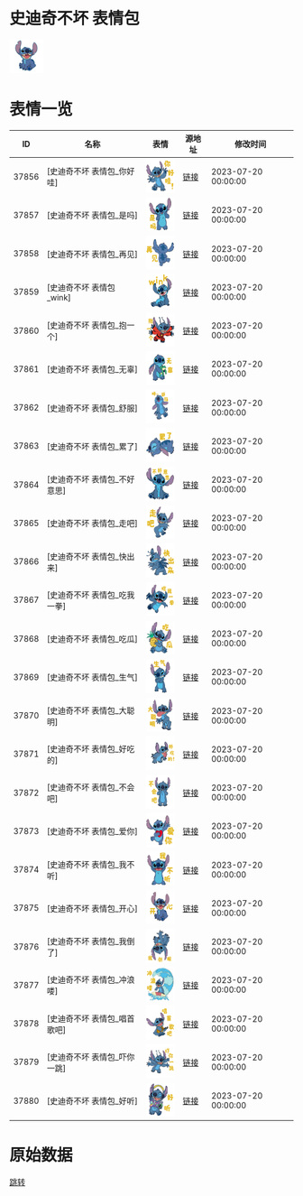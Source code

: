 # 史迪奇不坏 表情包

<img src="./cover.png" height="60" alt="cover" />

# 表情一览

|ID|名称|表情|源地址|修改时间|
|----|----|----|----|----|
|37856|[史迪奇不坏 表情包_你好哇]|<img src="./pic/037856_%5B史迪奇不坏 表情包_你好哇%5D.png" height="60" alt="你好哇"/>|[链接](https://i0.hdslb.com/bfs/garb/0fba21fc7ba5a47e80721686045d7f6cd4daaa57.png)|2023-07-20 00:00:00|
|37857|[史迪奇不坏 表情包_是吗]|<img src="./pic/037857_%5B史迪奇不坏 表情包_是吗%5D.png" height="60" alt="是吗"/>|[链接](https://i0.hdslb.com/bfs/garb/1d174478ea9bb0509529f4b9534a2c92b7221d16.png)|2023-07-20 00:00:00|
|37858|[史迪奇不坏 表情包_再见]|<img src="./pic/037858_%5B史迪奇不坏 表情包_再见%5D.png" height="60" alt="再见"/>|[链接](https://i0.hdslb.com/bfs/garb/cd5543774779b639f0251565658b5a77f2161121.png)|2023-07-20 00:00:00|
|37859|[史迪奇不坏 表情包_wink]|<img src="./pic/037859_%5B史迪奇不坏 表情包_wink%5D.png" height="60" alt="wink"/>|[链接](https://i0.hdslb.com/bfs/garb/6795af3fec635cd148586121609ebe8e4aa4bfc8.png)|2023-07-20 00:00:00|
|37860|[史迪奇不坏 表情包_抱一个]|<img src="./pic/037860_%5B史迪奇不坏 表情包_抱一个%5D.png" height="60" alt="抱一个"/>|[链接](https://i0.hdslb.com/bfs/garb/88d3fff8b6ff061f7f735364fb665567fabab95a.png)|2023-07-20 00:00:00|
|37861|[史迪奇不坏 表情包_无辜]|<img src="./pic/037861_%5B史迪奇不坏 表情包_无辜%5D.png" height="60" alt="无辜"/>|[链接](https://i0.hdslb.com/bfs/garb/f08ae7d70883b1f239d33cf3191c1209ed2218a0.png)|2023-07-20 00:00:00|
|37862|[史迪奇不坏 表情包_舒服]|<img src="./pic/037862_%5B史迪奇不坏 表情包_舒服%5D.png" height="60" alt="舒服"/>|[链接](https://i0.hdslb.com/bfs/garb/25a7484cf99dd451e383db85042584ac81237750.png)|2023-07-20 00:00:00|
|37863|[史迪奇不坏 表情包_累了]|<img src="./pic/037863_%5B史迪奇不坏 表情包_累了%5D.png" height="60" alt="累了"/>|[链接](https://i0.hdslb.com/bfs/garb/e88264a334798dea116fd789c8186aa736e8615f.png)|2023-07-20 00:00:00|
|37864|[史迪奇不坏 表情包_不好意思]|<img src="./pic/037864_%5B史迪奇不坏 表情包_不好意思%5D.png" height="60" alt="不好意思"/>|[链接](https://i0.hdslb.com/bfs/garb/5c6d78c3d4c66fd77142f777500a6c29c2420df2.png)|2023-07-20 00:00:00|
|37865|[史迪奇不坏 表情包_走吧]|<img src="./pic/037865_%5B史迪奇不坏 表情包_走吧%5D.png" height="60" alt="走吧"/>|[链接](https://i0.hdslb.com/bfs/garb/758b15f678a64ed484c8b73a871bdeb656e35d79.png)|2023-07-20 00:00:00|
|37866|[史迪奇不坏 表情包_快出来]|<img src="./pic/037866_%5B史迪奇不坏 表情包_快出来%5D.png" height="60" alt="快出来"/>|[链接](https://i0.hdslb.com/bfs/garb/8c0fb5b480e466a01dcf9f1ab6745115cd6130aa.png)|2023-07-20 00:00:00|
|37867|[史迪奇不坏 表情包_吃我一拳]|<img src="./pic/037867_%5B史迪奇不坏 表情包_吃我一拳%5D.png" height="60" alt="吃我一拳"/>|[链接](https://i0.hdslb.com/bfs/garb/333fcdbd00b846f94fe85da0f9474cdc6128674a.png)|2023-07-20 00:00:00|
|37868|[史迪奇不坏 表情包_吃瓜]|<img src="./pic/037868_%5B史迪奇不坏 表情包_吃瓜%5D.png" height="60" alt="吃瓜"/>|[链接](https://i0.hdslb.com/bfs/garb/68a023863307be7e77f3e1190cfcb899dcb8621f.png)|2023-07-20 00:00:00|
|37869|[史迪奇不坏 表情包_生气]|<img src="./pic/037869_%5B史迪奇不坏 表情包_生气%5D.png" height="60" alt="生气"/>|[链接](https://i0.hdslb.com/bfs/garb/46f53aea2ae5204b6e3329a3624da2f996d6a4cb.png)|2023-07-20 00:00:00|
|37870|[史迪奇不坏 表情包_大聪明]|<img src="./pic/037870_%5B史迪奇不坏 表情包_大聪明%5D.png" height="60" alt="大聪明"/>|[链接](https://i0.hdslb.com/bfs/garb/fca6fb194f84804eb284f10e29234c7d6db2e1c6.png)|2023-07-20 00:00:00|
|37871|[史迪奇不坏 表情包_好吃的]|<img src="./pic/037871_%5B史迪奇不坏 表情包_好吃的%5D.png" height="60" alt="好吃的"/>|[链接](https://i0.hdslb.com/bfs/garb/b77ee8f62689516c2ba52af356dcbe872908aa1b.png)|2023-07-20 00:00:00|
|37872|[史迪奇不坏 表情包_不会吧]|<img src="./pic/037872_%5B史迪奇不坏 表情包_不会吧%5D.png" height="60" alt="不会吧"/>|[链接](https://i0.hdslb.com/bfs/garb/3dd2413921e7d23dc6c42f1c853f1d0ba8539d99.png)|2023-07-20 00:00:00|
|37873|[史迪奇不坏 表情包_爱你]|<img src="./pic/037873_%5B史迪奇不坏 表情包_爱你%5D.png" height="60" alt="爱你"/>|[链接](https://i0.hdslb.com/bfs/garb/c67559b00a5f54b5f64831122e17569f9e225bc3.png)|2023-07-20 00:00:00|
|37874|[史迪奇不坏 表情包_我不听]|<img src="./pic/037874_%5B史迪奇不坏 表情包_我不听%5D.png" height="60" alt="我不听"/>|[链接](https://i0.hdslb.com/bfs/garb/15294f5708434d408c719118562ddf9c5620c860.png)|2023-07-20 00:00:00|
|37875|[史迪奇不坏 表情包_开心]|<img src="./pic/037875_%5B史迪奇不坏 表情包_开心%5D.png" height="60" alt="开心"/>|[链接](https://i0.hdslb.com/bfs/garb/ff1e989f48bbc1baf3411aa8f99ac683360e2cd0.png)|2023-07-20 00:00:00|
|37876|[史迪奇不坏 表情包_我倒了]|<img src="./pic/037876_%5B史迪奇不坏 表情包_我倒了%5D.png" height="60" alt="我倒了"/>|[链接](https://i0.hdslb.com/bfs/garb/90e3ddc1ce4a71094153702b05955ff49bcedd11.png)|2023-07-20 00:00:00|
|37877|[史迪奇不坏 表情包_冲浪喽]|<img src="./pic/037877_%5B史迪奇不坏 表情包_冲浪喽%5D.png" height="60" alt="冲浪喽"/>|[链接](https://i0.hdslb.com/bfs/garb/53bcd5543c622411e32ed38b9cf2823de7e0ecb6.png)|2023-07-20 00:00:00|
|37878|[史迪奇不坏 表情包_唱首歌吧]|<img src="./pic/037878_%5B史迪奇不坏 表情包_唱首歌吧%5D.png" height="60" alt="唱首歌吧"/>|[链接](https://i0.hdslb.com/bfs/garb/79eb4f944f5a8383414d3959cc2b9fb6a844f376.png)|2023-07-20 00:00:00|
|37879|[史迪奇不坏 表情包_吓你一跳]|<img src="./pic/037879_%5B史迪奇不坏 表情包_吓你一跳%5D.png" height="60" alt="吓你一跳"/>|[链接](https://i0.hdslb.com/bfs/garb/4da0763a420deefb679131c6ebbf6d775cba5b4b.png)|2023-07-20 00:00:00|
|37880|[史迪奇不坏 表情包_好听]|<img src="./pic/037880_%5B史迪奇不坏 表情包_好听%5D.png" height="60" alt="好听"/>|[链接](https://i0.hdslb.com/bfs/garb/a2db16f393d9b17aa9799720b3c5159ea45869f3.png)|2023-07-20 00:00:00|

# 原始数据

[跳转](./raw.json)

